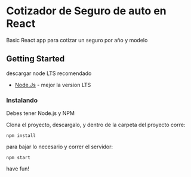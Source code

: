 # Cotizador de Seguro de auto en React

Basic React app para cotizar un seguro por año y modelo


## Getting Started
descargar node LTS recomendado

* [Node.Js](https://nodejs.org/) - mejor la version LTS


### Instalando

Debes tener Node.js y NPM

Clona el proyecto, descargalo, y dentro de la carpeta del proyecto corre: 

```
npm install 
```

para bajar lo necesario y correr el servidor:

```
npm start  
```

have fun!

